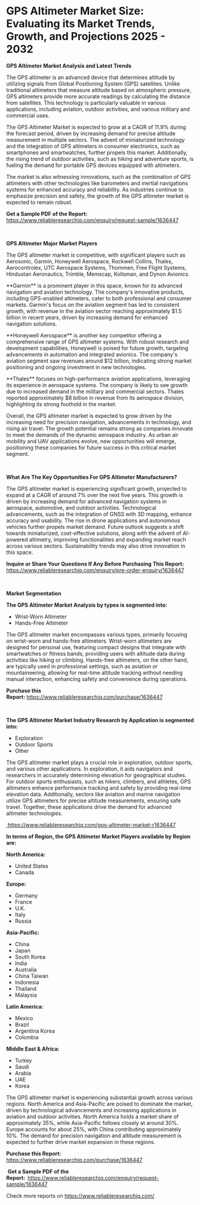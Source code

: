 <p><h1>GPS Altimeter Market Size: Evaluating its Market Trends, Growth, and Projections 2025 - 2032</h1></p><p><strong>GPS Altimeter Market Analysis and Latest Trends</strong></p>
<p><p>The GPS altimeter is an advanced device that determines altitude by utilizing signals from Global Positioning System (GPS) satellites. Unlike traditional altimeters that measure altitude based on atmospheric pressure, GPS altimeters provide more accurate readings by calculating the distance from satellites. This technology is particularly valuable in various applications, including aviation, outdoor activities, and various military and commercial uses.</p><p>The GPS Altimeter Market is expected to grow at a CAGR of 11.9% during the forecast period, driven by increasing demand for precise altitude measurement in multiple sectors. The advent of miniaturized technology and the integration of GPS altimeters in consumer electronics, such as smartphones and smartwatches, further propels this market. Additionally, the rising trend of outdoor activities, such as hiking and adventure sports, is fueling the demand for portable GPS devices equipped with altimeters. </p><p>The market is also witnessing innovations, such as the combination of GPS altimeters with other technologies like barometers and inertial navigations systems for enhanced accuracy and reliability. As industries continue to emphasize precision and safety, the growth of the GPS altimeter market is expected to remain robust.</p></p>
<p><strong>Get a Sample PDF of the Report:&nbsp;</strong> <a href="https://www.reliableresearchiq.com/enquiry/request-sample/1636447?utm_campaign=2275&utm_medium=2&utm_source=Github&utm_content=ia&utm_term=16022025&utm_id=gps-altimeter">https://www.reliableresearchiq.com/enquiry/request-sample/1636447</a></p>
<p>&nbsp;</p>
<p><strong>GPS Altimeter Major Market Players</strong></p>
<p><p>The GPS altimeter market is competitive, with significant players such as Aerosonic, Garmin, Honeywell Aerospace, Rockwell Collins, Thales, Aerocontrolex, UTC Aerospace Systems, Thommen, Free Flight Systems, Hindustan Aeronautics, Trimble, Memscap, Kollsman, and Dynon Avionics. </p><p>**Garmin** is a prominent player in this space, known for its advanced navigation and aviation technology. The company's innovative products, including GPS-enabled altimeters, cater to both professional and consumer markets. Garmin's focus on the aviation segment has led to consistent growth, with revenue in the aviation sector reaching approximately $1.5 billion in recent years, driven by increasing demand for enhanced navigation solutions.</p><p>**Honeywell Aerospace** is another key competitor offering a comprehensive range of GPS altimeter systems. With robust research and development capabilities, Honeywell is poised for future growth, targeting advancements in automation and integrated avionics. The company's aviation segment saw revenues around $12 billion, indicating strong market positioning and ongoing investment in new technologies.</p><p>**Thales** focuses on high-performance aviation applications, leveraging its experience in aerospace systems. The company is likely to see growth due to increased demand in the military and commercial sectors. Thales reported approximately $8 billion in revenue from its aerospace division, highlighting its strong foothold in the market.</p><p>Overall, the GPS altimeter market is expected to grow driven by the increasing need for precision navigation, advancements in technology, and rising air travel. The growth potential remains strong as companies innovate to meet the demands of the dynamic aerospace industry. As urban air mobility and UAV applications evolve, new opportunities will emerge, positioning these companies for future success in this critical market segment.</p></p>
<p>&nbsp;</p>
<p><strong>What Are The Key Opportunities For GPS Altimeter Manufacturers?</strong></p>
<p><p>The GPS altimeter market is experiencing significant growth, projected to expand at a CAGR of around 7% over the next five years. This growth is driven by increasing demand for advanced navigation systems in aerospace, automotive, and outdoor activities. Technological advancements, such as the integration of GNSS with 3D mapping, enhance accuracy and usability. The rise in drone applications and autonomous vehicles further propels market demand. Future outlook suggests a shift towards miniaturized, cost-effective solutions, along with the advent of AI-powered altimetry, improving functionalities and expanding market reach across various sectors. Sustainability trends may also drive innovation in this space.</p></p>
<p><strong>Inquire or Share Your Questions If Any Before Purchasing This Report:</strong> <a href="https://www.reliableresearchiq.com/enquiry/pre-order-enquiry/1636447?utm_campaign=2275&utm_medium=2&utm_source=Github&utm_content=ia&utm_term=16022025&utm_id=gps-altimeter">https://www.reliableresearchiq.com/enquiry/pre-order-enquiry/1636447</a></p>
<p>&nbsp;</p>
<p><strong>Market Segmentation</strong></p>
<p><strong>The GPS Altimeter Market Analysis by types is segmented into:</strong></p>
<p><ul><li>Wrist-Worn Altimeter</li><li>Hands-Free Altimeter</li></ul></p>
<p><p>The GPS altimeter market encompasses various types, primarily focusing on wrist-worn and hands-free altimeters. Wrist-worn altimeters are designed for personal use, featuring compact designs that integrate with smartwatches or fitness bands, providing users with altitude data during activities like hiking or climbing. Hands-free altimeters, on the other hand, are typically used in professional settings, such as aviation or mountaineering, allowing for real-time altitude tracking without needing manual interaction, enhancing safety and convenience during operations.</p></p>
<p><strong>Purchase this Report:&nbsp;</strong><a href="https://www.reliableresearchiq.com/purchase/1636447?utm_campaign=2275&utm_medium=2&utm_source=Github&utm_content=ia&utm_term=16022025&utm_id=gps-altimeter">https://www.reliableresearchiq.com/purchase/1636447</a></p>
<p>&nbsp;</p>
<p><strong>The GPS Altimeter Market Industry Research by Application is segmented into:</strong></p>
<p><ul><li>Exploration</li><li>Outdoor Sports</li><li>Other</li></ul></p>
<p><p>The GPS altimeter market plays a crucial role in exploration, outdoor sports, and various other applications. In exploration, it aids navigators and researchers in accurately determining elevation for geographical studies. For outdoor sports enthusiasts, such as hikers, climbers, and athletes, GPS altimeters enhance performance tracking and safety by providing real-time elevation data. Additionally, sectors like aviation and marine navigation utilize GPS altimeters for precise altitude measurements, ensuring safe travel. Together, these applications drive the demand for advanced altimeter technologies.</p></p>
<p><a href="https://www.reliableresearchiq.com/gps-altimeter-market-r1636447?utm_campaign=2275&utm_medium=2&utm_source=Github&utm_content=ia&utm_term=16022025&utm_id=gps-altimeter">&nbsp;https://www.reliableresearchiq.com/gps-altimeter-market-r1636447</a></p>
<p><strong>In terms of Region, the GPS Altimeter Market Players available by Region are:</strong></p>
<p>
    <p> <strong> North America: </strong>
        <ul>
            <li>United States</li>
            <li>Canada</li>
        </ul>
        </p> 
    <p> <strong> Europe: </strong>
        <ul>
            <li>Germany</li>
            <li>France</li>
            <li>U.K.</li>
            <li>Italy</li>
            <li>Russia</li>
        </ul>
        </p> 
    <p> <strong> Asia-Pacific: </strong>
        <ul>
            <li>China</li>
            <li>Japan</li>
            <li>South Korea</li>
            <li>India</li>
            <li>Australia</li>
            <li>China Taiwan</li>
            <li>Indonesia</li>
            <li>Thailand</li>
            <li>Malaysia</li>
        </ul>
        </p> 
    <p> <strong> Latin America: </strong>
        <ul>
            <li>Mexico</li>
            <li>Brazil</li>
            <li>Argentina Korea</li>
            <li>Colombia</li>
        </ul>
        </p> 
    <p> <strong> Middle East & Africa: </strong>
        <ul>
            <li>Turkey</li>
            <li>Saudi</li>
            <li>Arabia</li>
            <li>UAE</li>
            <li>Korea</li>
        </ul>
    </p>
    </p>
<p><p>The GPS altimeter market is experiencing substantial growth across various regions. North America and Asia-Pacific are poised to dominate the market, driven by technological advancements and increasing applications in aviation and outdoor activities. North America holds a market share of approximately 35%, while Asia-Pacific follows closely at around 30%. Europe accounts for about 25%, with China contributing approximately 10%. The demand for precision navigation and altitude measurement is expected to further drive market expansion in these regions.</p></p>
<p><strong>Purchase this Report: </strong><a href="https://www.reliableresearchiq.com/purchase/1636447?utm_campaign=2275&utm_medium=2&utm_source=Github&utm_content=ia&utm_term=16022025&utm_id=gps-altimeter">https://www.reliableresearchiq.com/purchase/1636447</a></p>
<p>&nbsp;<strong>Get a Sample PDF of the Report:&nbsp;&nbsp;</strong><a href="https://www.reliableresearchiq.com/enquiry/request-sample/1636447?utm_campaign=2275&utm_medium=2&utm_source=Github&utm_content=ia&utm_term=16022025&utm_id=gps-altimeter">https://www.reliableresearchiq.com/enquiry/request-sample/1636447</a></p>
<p><strong></strong></p>
<p>Check more reports on <a href="https://www.reliableresearchiq.com/?utm_campaign=2275&utm_medium=2&utm_source=Github&utm_content=ia&utm_term=16022025&utm_id=gps-altimeter">https://www.reliableresearchiq.com/</a></p>